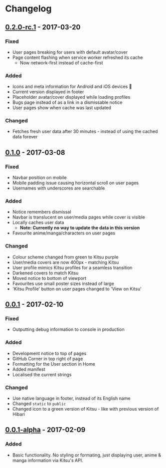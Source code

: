 # Changelog

## [0.2.0-rc.1] - 2017-03-20

### Fixed

- User pages breaking for users  with default avatar/cover
- Page content flashing when service worker refreshed its cache
  - Now network-first instead of cache-first

### Added

- Icons and meta information for Android and iOS devices :tada:
- Current version displayed in footer
- Placeholder avatar/cover displayed while loading profiles
- Bugs page instead of as a link in a dismissable notice
- User pages show when cache was last updated

### Changed

- Fetches fresh user data after 30 minutes - instead of using the cached data
forever

## [0.1.0] - 2017-03-08

### Fixed

- Navbar position on mobile
- Mobile padding issue causing horizontal scroll on user pages
- Usernames with underscores are searchable

### Added

- Notice remembers dismissal
- Navbar is translucent on user/media pages while cover is visible
- Locally caches user data
  - **Note: Currently no way to update the data in this version**
- Favourite anime/manga/characters on user pages

### Changed

- Colour scheme changed from green to Kitsu purple
- User/media covers are now 400px - matching Kitsu
- User profile mimics Kitsu profiles for a seamless transition
- Darkened covers to match Kitsu
- Moved notice to bottom of viewport
- Favourites use small poster sizes instead of large
- 'Kitsu Profile' button on user pages changed to 'View on Kitsu'

## [0.0.1] - 2017-02-10

### Fixed

- Outputting debug information to console in production

### Added

- Development notice to top of pages
- GitHub Corner in top right of page
- Formatting for the User section in Home
- Added manifest
- Localised the current strings

### Changed

- Use native language in footer, instead of its English name
- Changed `static` to `public`
- Changed icon to a green version of Kitsu - like with previous version of
Hibari

## [0.0.1-alpha] - 2017-02-09

### Added

- Basic functionality. No styling or formating, just displaying user, anime &
manga information via
Kitsu's API.

[0.2.0-rc.1]:https://github.com/wopian/hibari/compare/0.1.0...0.2.0-rc.1
[0.1.0]:https://github.com/wopian/hibari/compare/0.0.1...0.1.0
[0.0.1]:https://github.com/wopian/hibari/compare/0.0.1-alpha...0.0.1
[0.0.1-alpha]:https://github.com/wopian/hibari/compare/ac9bd7571d3059482f5868b7419e2ff327aa803c...0.0.1-alpha
